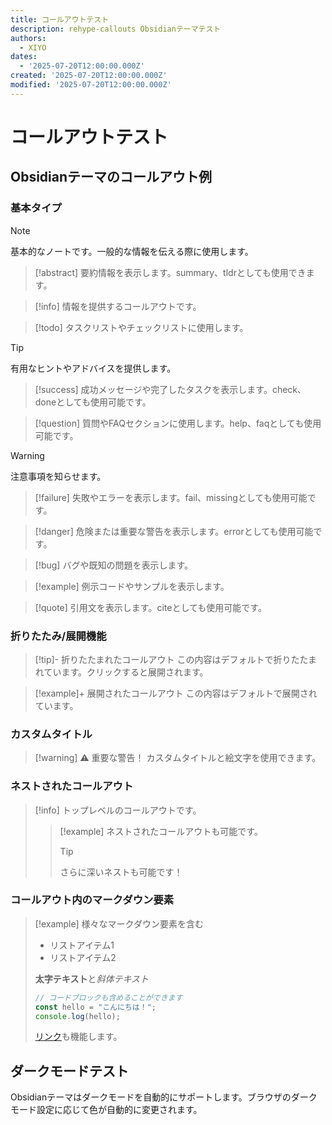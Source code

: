 ```yaml
---
title: コールアウトテスト
description: rehype-callouts Obsidianテーマテスト
authors:
  - XIYO
dates:
  - '2025-07-20T12:00:00.000Z'
created: '2025-07-20T12:00:00.000Z'
modified: '2025-07-20T12:00:00.000Z'
---
```


# コールアウトテスト

## Obsidianテーマのコールアウト例

### 基本タイプ

> [!note]
> 基本的なノートです。一般的な情報を伝える際に使用します。

> [!abstract]
> 要約情報を表示します。summary、tldrとしても使用できます。

> [!info]
> 情報を提供するコールアウトです。

> [!todo]
> タスクリストやチェックリストに使用します。

> [!tip]
> 有用なヒントやアドバイスを提供します。

> [!success]
> 成功メッセージや完了したタスクを表示します。check、doneとしても使用可能です。

> [!question]
> 質問やFAQセクションに使用します。help、faqとしても使用可能です。

> [!warning]
> 注意事項を知らせます。

> [!failure]
> 失敗やエラーを表示します。fail、missingとしても使用可能です。

> [!danger]
> 危険または重要な警告を表示します。errorとしても使用可能です。

> [!bug]
> バグや既知の問題を表示します。

> [!example]
> 例示コードやサンプルを表示します。

> [!quote]
> 引用文を表示します。citeとしても使用可能です。

### 折りたたみ/展開機能

> [!tip]- 折りたたまれたコールアウト
> この内容はデフォルトで折りたたまれています。クリックすると展開されます。

> [!example]+ 展開されたコールアウト
> この内容はデフォルトで展開されています。

### カスタムタイトル

> [!warning] ⚠️ 重要な警告！
> カスタムタイトルと絵文字を使用できます。

### ネストされたコールアウト

> [!info]
> トップレベルのコールアウトです。
> > [!example]
> > ネストされたコールアウトも可能です。
> > > [!tip]
> > > さらに深いネストも可能です！

### コールアウト内のマークダウン要素

> [!example] 様々なマークダウン要素を含む
> - リストアイテム1
> - リストアイテム2
> 
> **太字テキスト**と*斜体テキスト*
> 
> ```javascript
> // コードブロックも含めることができます
> const hello = "こんにちは！";
> console.log(hello);
> ```
> 
> [リンク](https://xiyo.dev)も機能します。

## ダークモードテスト

Obsidianテーマはダークモードを自動的にサポートします。ブラウザのダークモード設定に応じて色が自動的に変更されます。